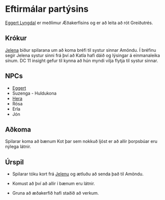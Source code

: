 # Eftirmálar partýsins

[Eggert Lyngdal](/npcs/eggert.md) er meðlimur Æðakerfisins og er að leita að 
rót Greiðutrés. 

## Krókur
[Jelena](/npcs/jelena.md) biður spilarana um að koma bréfi til systur sinnar 
Amöndu. Í bréfinu segir Jelena systur sinni frá því að Katla hafi dáið og 
lýsingar á einmanaleika sínum. DC 11 insight gefur til kynna að hún myndi vilja 
flytja til systur sinnar.

## NPCs
* [Eggert](/npcs/eggert.md)
* Suzenga - Huldukona 
* [Hera](/npcs/hera.md)
* Rósa
* Erla
* Jón

## Aðkoma
Spilarar koma að bænum Kot þar sem nokkuð ljóst er að allir þorpsbúar eru 
nýlega látnir.

## Úrspil
- Spilarar tóku kort frá [Jelenu](/npcs/jelena.md) og ætluðu að senda það til Amöndu.

- Komust að því að allir í bænum eru látnir.

- Gruna að æðakerfið hafi staðið að verkum.
